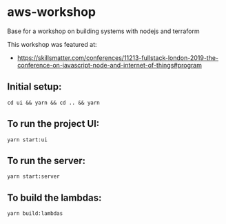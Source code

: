 # aws-workshop

Base for a workshop on building systems with nodejs and terraform

This workshop was featured at:

- https://skillsmatter.com/conferences/11213-fullstack-london-2019-the-conference-on-javascript-node-and-internet-of-things#program

## Initial setup:

```shell
cd ui && yarn && cd .. && yarn
```

## To run the project UI:

```shell
yarn start:ui
```

## To run the server:

```shell
yarn start:server
```

## To build the lambdas:

```shell
yarn build:lambdas
```
